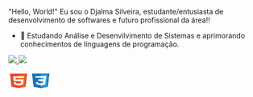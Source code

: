 "Hello, World!" Eu sou o Djalma Silveira, estudante/entusiasta de desenvolvimento de softwares e futuro profissional da área!!

- 🌱 Estudando Análise e Desenvilvimento de Sistemas e aprimorando conhecimentos de linguagens de programação.

<div style="display: inline_block">
  <a href="https://github.com/djalmabsilveira">
  <img height="180em" src="https://github-readme-stats.vercel.app/api?username=djalmabsilveira&show_icons=true&theme=blueberry&include_all_commits=true&count_private=true"/>
  <img height="180em" max-width="40%" src="https://github-readme-stats.vercel.app/api/top-langs/?username=djalmabsilveira&layout=compact&langs_count=7&theme=blueberry"/>
  </a>
</div>
  
<div><br>
  <img alt="DJ-HTML" height="30" width="40" src="https://raw.githubusercontent.com/devicons/devicon/master/icons/html5/html5-original.svg">
  <img alt="DJ-CSS" height="30" width="40" src="https://raw.githubusercontent.com/devicons/devicon/master/icons/css3/css3-original.svg">
</div>
